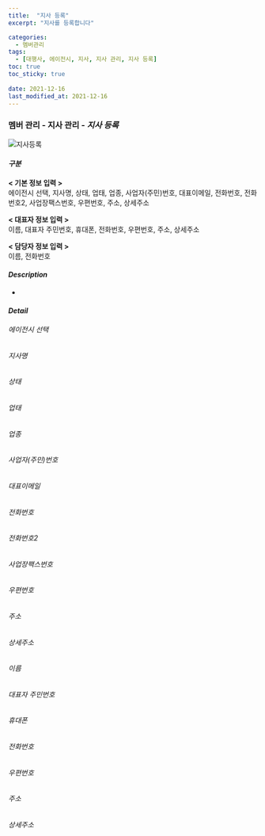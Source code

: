 ```yaml
---
title:  "지사 등록"
excerpt: "지사를 등록합니다"

categories:
  - 멤버관리
tags:
  - [대행사, 에이전시, 지사, 지사 관리, 지사 등록]
toc: true
toc_sticky: true
 
date: 2021-12-16
last_modified_at: 2021-12-16
---
```

### 멤버 관리 - 지사 관리 - *지사 등록*
![지사등록]()

#### *구분* <br>
**< 기본 정보 입력 >** 
<br>에이전시 선택, 지사명, 상태, 업태, 업종, 사업자(주민)번호, 대표이메일, 전화번호, 전화번호2, 사업장팩스번호, 우편번호, 주소, 상세주소

**< 대표자 정보 입력 >**
<br>이름, 대표자 주민번호, 휴대폰, 전화번호, 우편번호, 주소, 상세주소

**< 담당자 정보 입력 >**
<br>이름, 전화번호

#### *Description*
- 

#### *Detail*
###### 에이전시 선택
###### 지사명
###### 상태
###### 업태
###### 업종
###### 사업자(주민)번호
###### 대표이메일
###### 전화번호
###### 전화번호2
###### 사업장팩스번호
###### 우편번호
###### 주소
###### 상세주소

###### 이름
###### 대표자 주민번호
###### 휴대폰
###### 전화번호
###### 우편번호
###### 주소
###### 상세주소
